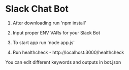 # Slack Chat Bot
1) After downloading run 'npm install'

2) Input proper ENV VARs for your Slack Bot

3) To start app run 'node app.js'

4) Run healthcheck - http://localhost:3000/healthcheck

You can edit different keywords and outputs in bot.json
